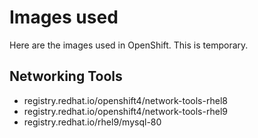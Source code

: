 # Images used

Here are the images used in OpenShift. This is temporary.

## Networking Tools

- registry.redhat.io/openshift4/network-tools-rhel8
- registry.redhat.io/openshift4/network-tools-rhel9
- registry.redhat.io/rhel9/mysql-80

